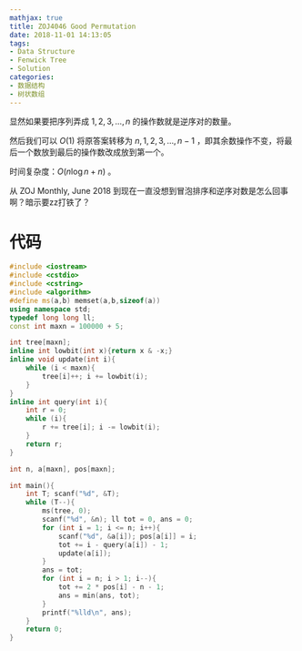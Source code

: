```yaml
---
mathjax: true
title: ZOJ4046 Good Permutation
date: 2018-11-01 14:13:05
tags:
- Data Structure
- Fenwick Tree
- Solution
categories:
- 数据结构
- 树状数组
---
```


显然如果要把序列弄成 $1,2,3, \dots, n$ 的操作数就是逆序对的数量。

然后我们可以 $O(1)$ 将原答案转移为 $n,1,2,3,\dots,n-1$ ，即其余数操作不变，将最后一个数放到最后的操作数改成放到第一个。

时间复杂度：$O(n \log n+n)$ 。

<!--more-->

从 ZOJ Monthly, June 2018 到现在一直没想到冒泡排序和逆序对数是怎么回事啊？暗示要zz打铁了？

# 代码

```c++
#include <iostream>
#include <cstdio>
#include <cstring>
#include <algorithm>
#define ms(a,b) memset(a,b,sizeof(a))
using namespace std;
typedef long long ll;
const int maxn = 100000 + 5;

int tree[maxn];
inline int lowbit(int x){return x & -x;}
inline void update(int i){
    while (i < maxn){
        tree[i]++; i += lowbit(i);
    }
}
inline int query(int i){
    int r = 0;
    while (i){
        r += tree[i]; i -= lowbit(i);
    }
    return r;
}

int n, a[maxn], pos[maxn];

int main(){
    int T; scanf("%d", &T);
    while (T--){
        ms(tree, 0);
        scanf("%d", &n); ll tot = 0, ans = 0;
        for (int i = 1; i <= n; i++){
            scanf("%d", &a[i]); pos[a[i]] = i;
            tot += i - query(a[i]) - 1;
            update(a[i]);
        }
        ans = tot;
        for (int i = n; i > 1; i--){
            tot += 2 * pos[i] - n - 1;
            ans = min(ans, tot);
        }
        printf("%lld\n", ans);
    }
    return 0;
}
```

